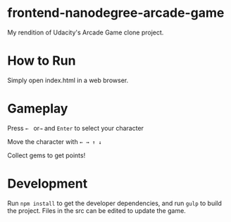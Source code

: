 frontend-nanodegree-arcade-game
===============================

My rendition of Udacity's Arcade Game clone project.

# How to Run

Simply open index.html in a web browser.

# Gameplay

Press `← ` or`→`   and  `Enter` to  select your character

Move the character with `← → ↑ ↓`

Collect gems to get points!

# Development

Run `npm install` to get the developer dependencies, and run `gulp` to build the project. Files in the src can be edited to update the game.